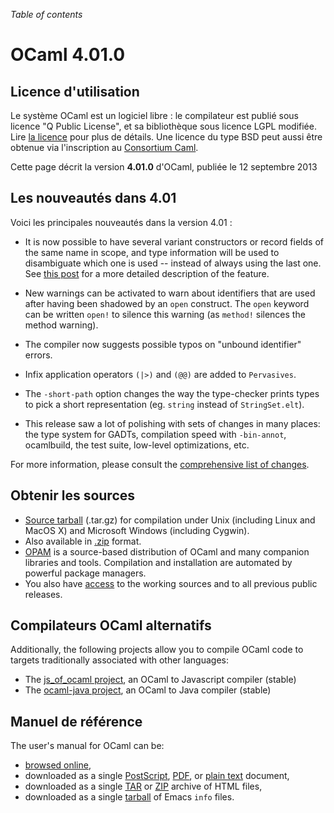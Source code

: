 <!-- ((! set title OCaml 4.01.0 !)) -->

*Table of contents*

# OCaml 4.01.0

## Licence d'utilisation

  Le système OCaml est un logiciel libre : le compilateur est publié
sous licence "Q Public License", et sa bibliothèque sous licence LGPL
modifiée. Lire [la licence](/docs/license.html) pour plus de détails.
Une licence du type BSD peut aussi être obtenue via l'inscription au
[Consortium Caml](/consortium/).

Cette page décrit la version **4.01.0** d'OCaml, publiée le 12 septembre 2013

## Les nouveautés dans 4.01

Voici les principales nouveautés dans la version 4.01 :

-   It is now possible to have several variant constructors or record
    fields of the same name in scope, and type information will be used
    to disambiguate which one is used -- instead of always using the
    last one. See [this
    post](http://www.lexifi.com/blog/type-based-selection-label-and-constructors)
    for a more detailed description of the feature.

-   New warnings can be activated to warn about identifiers that are
    used after having been shadowed by an `open` construct. The `open`
    keyword can be written `open!` to silence this warning (as `method!`
    silences the method warning).

-   The compiler now suggests possible typos on "unbound identifier"
    errors.

-   Infix application operators `(|>)` and `(@@)` are added to
    `Pervasives`.

-   The `-short-path` option changes the way the type-checker prints
    types to pick a short representation (eg. `string` instead of
    `StringSet.elt`).

-   This release saw a lot of polishing with sets of changes in many
    places: the type system for GADTs, compilation speed with
    `-bin-annot`, ocamlbuild, the test suite, low-level optimizations,
    etc.

For more information, please consult the [comprehensive list of
changes](4.01/notes/Changes).

## Obtenir les sources

-   [Source tarball](https://github.com/ocaml/ocaml/archive/4.01.0.tar.gz)
    (.tar.gz) for compilation under Unix (including Linux and MacOS X)
    and Microsoft Windows (including Cygwin).
-   Also available in
    [.zip](https://github.com/ocaml/ocaml/archive/4.01.0.zip) format.
-   [OPAM](https://opam.ocaml.org/) is a source-based distribution of
    OCaml and many companion libraries and tools. Compilation and
    installation are automated by powerful package managers.
-   You also have [access](index.html) to the working
 sources and to all previous public releases.

## Compilateurs OCaml alternatifs

Additionally, the following projects allow you to compile OCaml code to
targets traditionally associated with other languages:

* The [js_of_ocaml project](http://ocsigen.org/js_of_ocaml/), an
 OCaml to Javascript compiler (stable)
* The [ocaml-java project](http://ocamljava.x9c.fr/), an OCaml to Java
 compiler (stable)

## Manuel de référence

The user's manual for OCaml can be:

-   [browsed online](4.01/htmlman/index.html),
-   downloaded as a single
    [PostScript](4.01/ocaml-4.01-refman.ps.gz),
    [PDF](4.01/ocaml-4.01-refman.pdf), or [plain
    text](4.01/ocaml-4.01-refman.txt) document,
-   downloaded as a single
    [TAR](4.01/ocaml-4.01-refman-html.tar.gz) or
    [ZIP](4.01/ocaml-4.01-refman-html.zip) archive
    of HTML files,
-   downloaded as a single
    [tarball](4.01/ocaml-4.01-refman.info.tar.gz)
    of Emacs `info` files.


